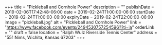 +++
title = "Pickleball and Cornhole Power"
description = ""
publishDate = 2019-02-06T17:42:48-06:00
date = 2019-02-24T11:00:00-06:00
startDate = 2019-02-24T11:00:00-06:00
expiryDate = 2019-02-24T22:00:00-06:00
image = "pickleball.jpg"
alt = "Pickleball and Cornhole Power"
link = "https://www.facebook.com/events/2494530757254596??ti=ia"
orderLink = ""
draft = false
location = "Ralph Wulz Riverside Tennis Center"
address = "551 Nims, Wichita, Kansas 67203"
+++
